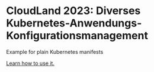 # CloudLand 2023: Diverses Kubernetes-Anwendungs-Konfigurationsmanagement

Example for plain Kubernetes manifests

[Learn how to use it.](https://github.com/heubeck/flux-kind-starter/blob/main/README.MD)
